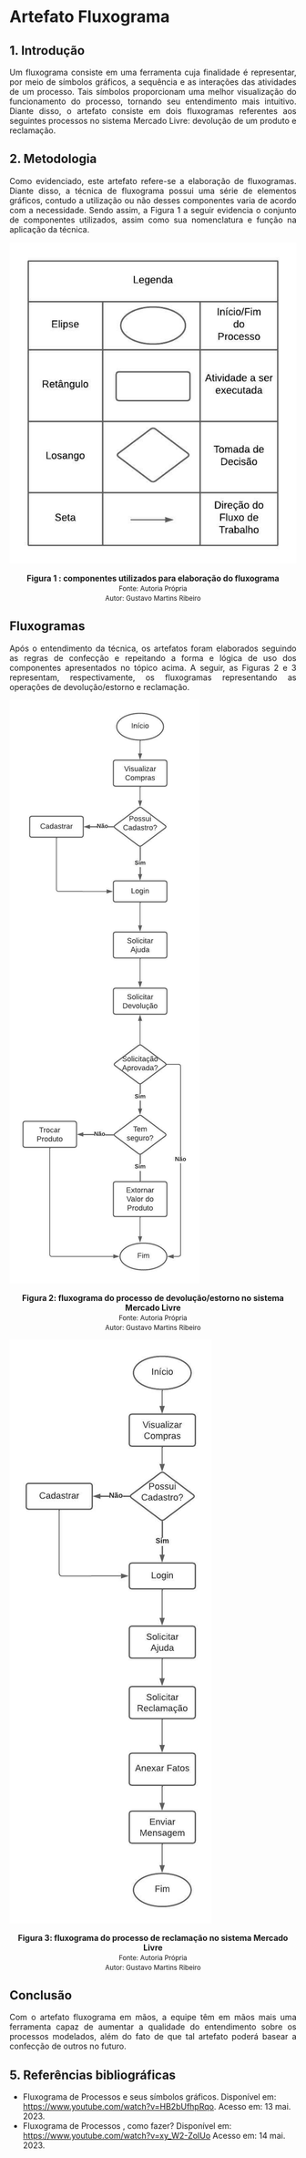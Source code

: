 # Artefato Fluxograma

## 1. Introdução

<p align="justify">
  Um fluxograma consiste em uma ferramenta cuja finalidade é representar, por meio de símbolos gráficos, a sequência e as interações das atividades de
um processo. Tais símbolos proporcionam uma melhor visualização do funcionamento do processo, tornando seu entendimento mais intuitivo. Diante disso, o artefato
consiste em dois fluxogramas referentes aos seguintes processos no sistema Mercado Livre: devolução de um produto e reclamação.
</p>

## 2. Metodologia
<p align="justify">
Como evidenciado, este artefato refere-se a elaboração de fluxogramas. Diante disso, a técnica de fluxograma possui uma série de elementos gráficos, contudo a utilização
ou não desses componentes varia de acordo com a necessidade. Sendo assim, a Figura 1 a seguir evidencia o conjunto de componentes utilizados, assim como sua
nomenclatura e função na aplicação da técnica.
</p>

![Legenda](../Assets/Fluxograma_Legenda.jpeg)

<figcaption align='center'>
    <b>Figura 1 : componentes utilizados para elaboração do fluxograma</b>
    <br><small>Fonte: Autoria Própria</small>
    <br><small>Autor: Gustavo Martins Ribeiro</small>
</figcaption>

## Fluxogramas
<p align="justify">
Após o entendimento da técnica, os artefatos foram elaborados seguindo as regras de confecção e repeitando a forma e lógica de uso dos componentes apresentados
no tópico acima. A seguir, as Figuras 2 e 3 representam, respectivamente, os fluxogramas representando as operações de devolução/estorno e reclamação.
</p>

![Devolução e Estorno](../Assets/Fluxograma_Devolucao_Extorno.jpeg)

<figcaption align='center'>
    <b>Figura 2: fluxograma do processo de devolução/estorno no sistema Mercado Livre</b>
    <br><small>Fonte: Autoria Própria</small>
    <br><small>Autor: Gustavo Martins Ribeiro</small>
</figcaption>

<p>
  
</p>

![Reclamação](../Assets/Fluxograma_Reclamacao.jpeg)

<figcaption align='center'>
    <b>Figura 3: fluxograma do processo de reclamação no sistema Mercado Livre</b>
    <br><small>Fonte: Autoria Própria</small>
    <br><small>Autor: Gustavo Martins Ribeiro</small>
</figcaption>

## Conclusão
<p align="justify">
Com o artefato fluxograma em mãos, a equipe têm em mãos mais uma ferramenta capaz de aumentar a qualidade do entendimento sobre os processos modelados, além
do fato de que tal artefato poderá basear a confecção de outros no futuro.
</p>

## 5. Referências bibliográficas

* Fluxograma de Processos e seus símbolos gráficos. Disponível em: <https://www.youtube.com/watch?v=HB2bUfhpRqo>. Acesso em: 13 mai. 2023.
* Fluxograma de Processos , como fazer? Disponível em: <https://www.youtube.com/watch?v=xy_W2-ZoIUo> Acesso em: 14 mai. 2023.


